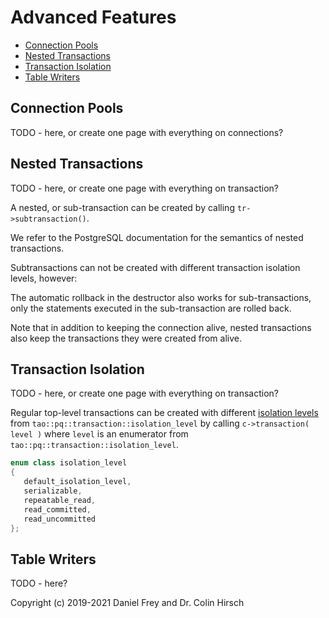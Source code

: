 # Advanced Features

* [Connection Pools](#connection-pools)
* [Nested Transactions](#nested-transactions)
* [Transaction Isolation](#transaction-isolation)
* [Table Writers](#table-writers)

## Connection Pools

TODO - here, or create one page with everything on connections?

## Nested Transactions

TODO - here, or create one page with everything on transaction?

A nested, or sub-transaction can be created by calling `tr->subtransaction()`.

We refer to the PostgreSQL documentation for the semantics of nested transactions.

Subtransactions can not be created with different transaction isolation levels, however:

The automatic rollback in the destructor also works for sub-transactions, only the statements executed in the sub-transaction are rolled back.

Note that in addition to keeping the connection alive, nested transactions also keep the transactions they were created from alive.

## Transaction Isolation

TODO - here, or create one page with everything on transaction?

Regular top-level transactions can be created with different [isolation levels](https://www.postgresql.org/docs/current/transaction-iso.html) from `tao::pq::transaction::isolation_level` by calling `c->transaction( level )` where `level` is an enumerator from `tao::pq::transaction::isolation_level`.

```c++
enum class isolation_level
{
   default_isolation_level,
   serializable,
   repeatable_read,
   read_committed,
   read_uncommitted
};
```

## Table Writers

TODO - here?

Copyright (c) 2019-2021 Daniel Frey and Dr. Colin Hirsch
